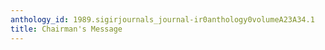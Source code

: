 ```yaml
---
anthology_id: 1989.sigirjournals_journal-ir0anthology0volumeA23A34.1
title: Chairman's Message
---
```


